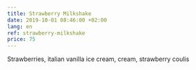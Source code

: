 ```yaml
---
title: Strawberry Milkshake
date: 2019-10-01 08:46:00 +02:00
lang: en
ref: strawberry-milkshake
price: 75
---
```


Strawberries, italian vanilla ice cream, cream, strawberry coulis
